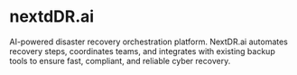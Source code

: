 # nextdDR.ai
AI-powered disaster recovery orchestration platform. NextDR.ai automates recovery steps, coordinates teams, and integrates with existing backup tools to ensure fast, compliant, and reliable cyber recovery.

